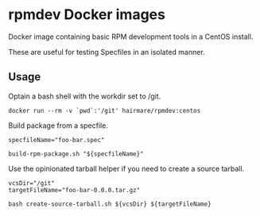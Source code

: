 # rpmdev Docker images

Docker image containing basic RPM development tools in a CentOS install.

These are useful for testing Specfiles in an isolated manner.

## Usage

Optain a bash shell with the workdir set to /git.

```
docker run --rm -v `pwd`:'/git' hairmare/rpmdev:centos
```

Build package from a specfile.
```
specfileName="foo-bar.spec"

build-rpm-package.sh "${specfileName}"
```

Use the opinionated tarball helper if you need to create a source tarball.
```
vcsDir="/git"
targetFileName="foo-bar-0.0.0.tar.gz"

bash create-source-tarball.sh ${vcsDir} ${targetFileName}
```
